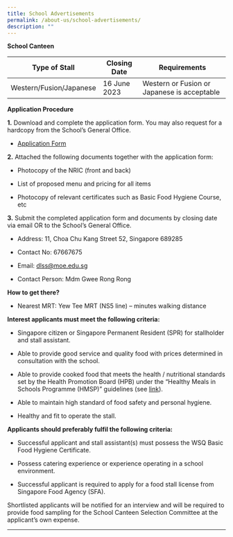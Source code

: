```yaml
---
title: School Advertisements
permalink: /about-us/school-advertisements/
description: ""
---
```

**School Canteen**

| Type of Stall | Closing Date | Requirements |
| --- | --- | --- |
| Western/Fusion/Japanese | 16 June 2023 | Western or Fusion or Japanese is acceptable |

**Application Procedure**

**1.** Download and complete the application form. You may also request for a hardcopy from the School’s General Office.

*   [Application Form](https://staging.d2rf20mnuqi9qi.amplifyapp.com/files/appexistingsch.pdf)

**2.** Attached the following documents together with the application form:

*   Photocopy of the NRIC (front and back)
    
*   List of proposed menu and pricing for all items
    
*   Photocopy of relevant certificates such as Basic Food Hygiene Course, etc
    

**3.** Submit the completed application form and documents by closing date via email OR to the School’s General Office.

*   Address: 11, Choa Chu Kang Street 52, Singapore 689285
    
*   Contact No: 67667675
    
*   Email: dlss@moe.edu.sg
    
*   Contact Person: Mdm Gwee Rong Rong
    

**How to get there?**

*   Nearest MRT: Yew Tee MRT (NS5 line) – minutes walking distance

**Interest applicants must meet the following criteria:**

*   Singapore citizen or Singapore Permanent Resident (SPR) for stallholder and stall assistant.
    
*   Able to provide good service and quality food with prices determined in consultation with the school.
    
*   Able to provide cooked food that meets the health / nutritional standards set by the Health Promotion Board (HPB) under the “Healthy Meals in Schools Programme (HMSP)” guidelines (see [link](https://www.hpb.gov.sg/schools/school-programmes/healthy-meals-in-schools-programme)).
    
*   Able to maintain high standard of food safety and personal hygiene.
    
*   Healthy and fit to operate the stall.
    

**Applicants should preferably fulfil the following criteria:**

*   Successful applicant and stall assistant(s) must possess the WSQ Basic Food Hygiene Certificate.
    
*   Possess catering experience or experience operating in a school environment.
    
*   Successful applicant is required to apply for a food stall license from Singapore Food Agency (SFA).
    

Shortlisted applicants will be notified for an interview and will be required to provide food sampling for the School Canteen Selection Committee at the applicant’s own expense.

* * *

[](mailto:?Subject=School%20Advertisements&Body=https%3A%2F%2Fwww.delasalle.moe.edu.sg%2Fabout-us%2Fschooladvert%2F)

[](http://www.facebook.com/sharer.php?u=https%3A%2F%2Fwww.delasalle.moe.edu.sg%2Fabout-us%2Fschooladvert%2F)

[](https://www.linkedin.com/sharing/share-offsite/?url=https%3A%2F%2Fwww.delasalle.moe.edu.sg%2Fabout-us%2Fschooladvert%2F&title=School%20Advertisements)

[  
](https://www.delasalle.moe.edu.sg/about-us/sch-info/)